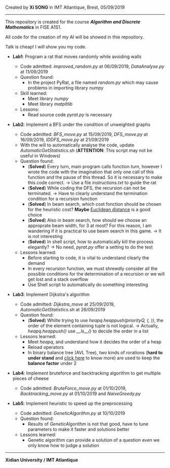 Created by **Xi SONG** in IMT Atlantique, Brest, 05/09/2019

---

This repository is created for the course ***Algorithm and Discrete Mathematics*** in FISE A1S1.

All code for the creation of my AI will be showed in thie repository.

Talk is cheap! I will show you my code.

+ **Lab1**: Program a rat that moves randomly while avoiding walls
  + Code admitted: *improved_random.py* at 06/09/2019, *DataAnalyse.py* at 11/09/2019
  + Question found: 
    + In the project PyRat, a file named *random.py* which may cause problems in importing library *numpy*
  + Skill learned:
    + Meet library *numpy*
	+ Meet library *matpltlib*
  + Lessons:
    + Read source code *pyrat.py* is necessary

+ **Lab2**: Implement a BFS under the condition of unweighted graphs
  + Code admitted: *BFS_move.py* at 15/09/2019, *DFS_move.py* at 16/09/2019, *IDDFS_move.py* at 21/09/2019
  + With the will to automatically analyse the code, update *AutomaticGetStatistics.sh* (**ATTENTION**: This script may not be useful in Windows)
  + Question found:
    + (**Solved**) Every turn, main program calls function *turn*, however I wrote the code with the imagination that only one call of this function and the pause of this thread. So it is necessary to make this code correct. -> Use a file *instructions.txt* to guide the rat
  	+ (**Solved**) While coding the DFS, the recursion can not be terminated. -> Have to clearly understand the termination condition for a recursion function
  	+ (**Solved**) In beam search, which cost fonction should be chosen for the heuristic cost? **Maybe** <u>Euclidean distance</u> is a good choice
  	+ (**Solved**) Also in beam search, how should we choose an approprate beam width, for 3 at most? For this reason, I am wandering if it is practical to use beam search in this game. -> It is not interesting
  	+ (**Solved**) In shell script, how to automatically kill the process elegantly? -> No need, *pyrat.py* offer a setting to do the test
  + Lessons learned:
    + Before starting to code, it is vital to understand clearly the demand
  	+ In every recursion function, we must shrewdly consider all the possible conditions for the determination of a recursion or we will get lost and a stack overflow
  	+ Use Shell script to automatically do something interesting

+ **Lab3**: Implement Dijkstra's algorithm
  + Code admitted: *Dijkstra_move* at 25/09/2019, *AutomaticGetStatistics.sh* at 26/09/2019
  + Question found:
    +  (**Solved**) Whilte trying to use *heapq.heappush(priorityQ, (, ))*, the order of the element containing tuple is not logical. -> Actually, *heapq.heappush()* use *\_\_ls\_\_()* to decide the order in a list
  + Lessons learned:
    + Meet *heapq*, and understand how it decides the order of a heap
    + Reload operators
    + In binary balance tree (AVL Tree), two kinds of rorations (**hard to under stand** and [click here](https://en.wikipedia.org/wiki/AVL_tree) to know more) are used to keep the **balance factor** under 2

+ **Lab4**: Implement bruteforce and backtracking algorithm to get multiple pieces of cheese
  + Code admitted: *BruteForce_move.py* at 01/10/2019, *Backtracking_move.py* at 01/10/2019 and *NaiveGreedy.py*

+ **Lab5**: Implement heuristic to speed up the preprocessing
	+ Code admitted: *GeneticAlgorithm.py* at 10/10/2019
	+ Question found:
		+ Results of *GeneticAlgorithm* is not that good, have to tune parameters to make it faster and solutions better
	+ Lessons learned:
		+ Genetic algorithm can provide a solution of a question even we only know how to judge a solution
---
**Xidian University / IMT Atlantique**
